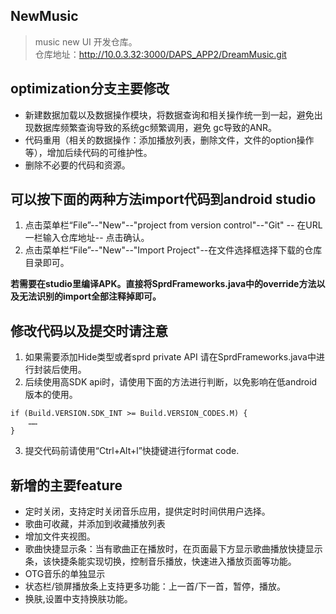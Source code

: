 ## NewMusic
> music new UI 开发仓库。   
> 仓库地址：http://10.0.3.32:3000/DAPS_APP2/DreamMusic.git

## optimization分支主要修改
* 新建数据加载以及数据操作模块，将数据查询和相关操作统一到一起，避免出现数据库频繁查询导致的系统gc频繁调用，避免
gc导致的ANR。
* 代码重用（相关的数据操作：添加播放列表，删除文件，文件的option操作等），增加后续代码的可维护性。
* 删除不必要的代码和资源。

## 可以按下面的两种方法import代码到android studio

1. 点击菜单栏“File”--"New"--"project from version control"--"Git" -- 在URL一栏输入仓库地址-- 点击确认。
2. 点击菜单栏“File”--"New"--"Import Project"--在文件选择框选择下载的仓库目录即可。   

**若需要在studio里编译APK。直接将SprdFrameworks.java中的override方法以及无法识别的import全部注释掉即可。**

## 修改代码以及提交时请注意
1. 如果需要添加Hide类型或者sprd private API 请在SprdFrameworks.java中进行封装后使用。
2. 后续使用高SDK api时，请使用下面的方法进行判断，以免影响在低android版本的使用。   
```
if (Build.VERSION.SDK_INT >= Build.VERSION_CODES.M) {
    ……
}
```   
3. 提交代码前请使用“Ctrl+Alt+l”快捷键进行format code.

## 新增的主要feature
* 定时关闭，支持定时关闭音乐应用，提供定时时间供用户选择。
* 歌曲可收藏，并添加到收藏播放列表
* 增加文件夹视图。
* 歌曲快捷显示条：当有歌曲正在播放时，在页面最下方显示歌曲播放快捷显示条，该快捷条能实现切换，控制音乐播放，快速进入播放页面等功能。
* OTG音乐的单独显示
* 状态栏/锁屏播放条上支持更多功能：上一首/下一首，暂停，播放。
* 换肤,设置中支持换肤功能。